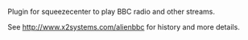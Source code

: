Plugin for squeezecenter to play BBC radio and other streams.

See http://www.x2systems.com/alienbbc for history and more details.
